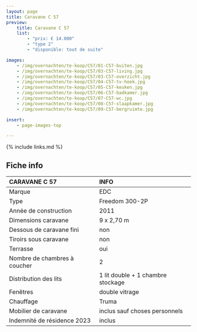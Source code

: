 ```yaml
---
layout: page
title: Caravane C 57
preview:
    title: Caravane C 57
    list:
        - "prix: € 14.000"
        - "type 2"
        - "disponible: tout de suite"

images:
    - /img/overnachten/te-koop/C57/01-C57-buiten.jpg
    - /img/overnachten/te-koop/C57/03-C57-living.jpg
    - /img/overnachten/te-koop/C57/03-C57-overzicht.jpg
    - /img/overnachten/te-koop/C57/04-C57-tv-hoek.jpg
    - /img/overnachten/te-koop/C57/05-C57-keuken.jpg
    - /img/overnachten/te-koop/C57/06-C57-badkamer.jpg
    - /img/overnachten/te-koop/C57/07-C57-wc.jpg
    - /img/overnachten/te-koop/C57/08-C57-slaapkamer.jpg
    - /img/overnachten/te-koop/C57/09-C57-bergruimte.jpg

insert:
    - page-images-top

---
```


{% include links.md %}



## Fiche info

CARAVANE C 57               | INFO        |
:---------------------------|:------------|
Marque                      |EDC
Type                        |Freedom 300-2P
Année de construction       |2011
Dimensions caravane         |9 x 2,70 m
Dessous de caravane fini    |non
Tiroirs sous caravane       |non
Terrasse                    |oui
Nombre de chambres à coucher|2
Distribution des lits       |1 lit double + 1 chambre stockage
Fenêtres                    |double vitrage
Chauffage                   |Truma
Mobilier de caravane        |inclus sauf choses personnels
Indemnité de résidence 2023 |inclus
